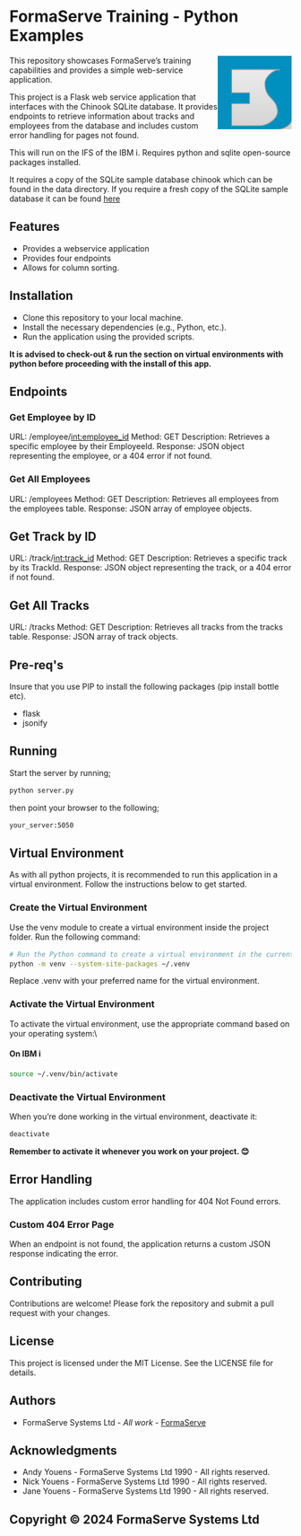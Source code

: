 # FormaServe Training - Python Examples

<img src="/static/images/Logo.png" align="right">

This repository showcases FormaServe’s training capabilities and provides a simple web-service application.

This project is a Flask web service application that interfaces with the Chinook SQLite database. It provides endpoints to retrieve information about tracks and employees from the database and includes custom error handling for pages not found.

This will run on the IFS of the IBM i.  Requires python and sqlite open-source packages installed.

It requires a copy of the SQLite sample database chinook which can be found in the data directory.  If you require a fresh copy of the SQLite sample database it can be found [here]([http://sqlite](https://www.sqlitetutorial.net/sqlite-sample-database/))

## Features

* Provides a webservice application
* Provides four endpoints
* Allows for column sorting.

## Installation

* Clone this repository to your local machine.
* Install the necessary dependencies (e.g., Python, etc.).
* Run the application using the provided scripts.

**It is advised to check-out & run the section on virtual environments with python before proceeding with the install of this app.**

## Endpoints

### Get Employee by ID

URL: /employee/<int:employee_id>
Method: GET
Description: Retrieves a specific employee by their EmployeeId.
Response: JSON object representing the employee, or a 404 error if not found.

### Get All Employees

URL: /employees
Method: GET
Description: Retrieves all employees from the employees table.
Response: JSON array of employee objects.

## Get Track by ID

URL: /track/<int:track_id>
Method: GET
Description: Retrieves a specific track by its TrackId.
Response: JSON object representing the track, or a 404 error if not found.

## Get All Tracks

URL: /tracks
Method: GET
Description: Retrieves all tracks from the tracks table.
Response: JSON array of track objects.

## Pre-req's

Insure that you use PIP to install the following packages (pip install bottle etc).

* flask
* jsonify

## Running

Start the server by running;

```bash
python server.py
```

then point your browser to the following;

```bash
your_server:5050
```

## Virtual Environment

As with all python projects, it is recommended to run this application in a virtual environment.  Follow the instructions below to get started.

### Create the Virtual Environment

Use the venv module to create a virtual environment inside the project folder. Run the following command:

```bash
# Run the Python command to create a virtual environment in the current directory
python -m venv --system-site-packages ~/.venv
```

Replace .venv with your preferred name for the virtual environment.

### Activate the Virtual Environment

To activate the virtual environment, use the appropriate command based on your operating system:\

#### On IBM i

```bash
source ~/.venv/bin/activate
```

### Deactivate the Virtual Environment

When you’re done working in the virtual environment, deactivate it:

```bash
deactivate
```

**Remember to activate it whenever you work on your project. 😊**

## Error Handling

The application includes custom error handling for 404 Not Found errors.

### Custom 404 Error Page

When an endpoint is not found, the application returns a custom JSON response indicating the error.

## Contributing

Contributions are welcome! Please fork the repository and submit a pull request with your changes.

## License

This project is licensed under the MIT License. See the LICENSE file for details.

## Authors

* FormaServe Systems Ltd - *All work* - [FormaServe](https://www.formaserve.co.uk)

## Acknowledgments

* Andy Youens - FormaServe Systems Ltd 1990 - All rights reserved.
* Nick Youens - FormaServe Systems Ltd 1990 - All rights reserved.
* Jane Youens - FormaServe Systems Ltd 1990 - All rights reserved.

## Copyright © 2024 FormaServe Systems Ltd
